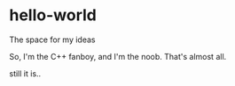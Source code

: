 # hello-world
The space for my ideas

So, I'm the C++ fanboy, and I'm the noob. That's almost all.

still it is..
